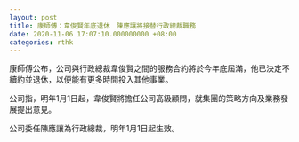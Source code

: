 ```yaml
---
layout: post
title: 康師傅：韋俊賢年底退休　陳應讓將接替行政總裁職務
date: 2020-11-06 17:07:10.000000000 +08:00
categories: rthk
---
```


康師傅公布，公司與行政總裁韋俊賢之間的服務合約將於今年底屆滿，他已決定不續約並退休，以便能有更多時間投入其他事業。

公司指，明年1月1日起，韋俊賢將擔任公司高級顧問，就集團的策略方向及業務發展提出意見。

公司委任陳應讓為行政總裁，明年1月1日起生效。
